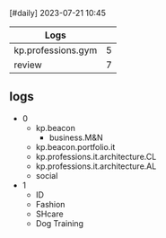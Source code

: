 [#daily]
2023-07-21
10:45

| Logs                                   |     |
| -------------------------------------- | --- |
| kp.professions.gym                     | 5   |
| review                                 | 7   |

## logs
- 0
	- kp.beacon
		- business.M&N
	- kp.beacon.portfolio.it
	- kp.professions.it.architecture.CL
	- kp.professions.it.architecture.AL
	- social
- 1
	- ID
	- Fashion
	- SHcare
	- Dog Training
